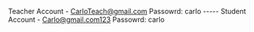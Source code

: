 Teacher Account - CarloTeach@gmail.com    Passowrd: carlo  -----
Student Account - Carlo@gmail.com123      Passowrd: carlo
